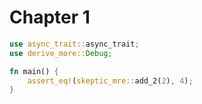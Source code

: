 # Chapter 1

```rust
use async_trait::async_trait;
use derive_more::Debug;

fn main() {
    assert_eq!(skeptic_mre::add_2(2), 4);
}
```
